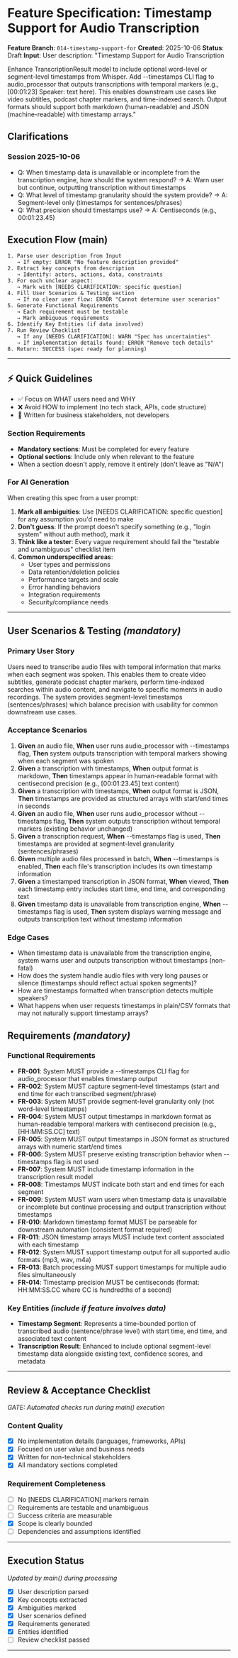 # Feature Specification: Timestamp Support for Audio Transcription

**Feature Branch**: `014-timestamp-support-for`
**Created**: 2025-10-06
**Status**: Draft
**Input**: User description: "Timestamp Support for Audio Transcription

Enhance TranscriptionResult model to include optional word-level or segment-level timestamps from Whisper. Add --timestamps CLI flag to audio_processor that outputs transcriptions with temporal markers (e.g., [00:01:23] Speaker: text here). This enables downstream use cases like video subtitles, podcast chapter markers, and time-indexed search. Output formats should support both markdown (human-readable) and JSON (machine-readable) with timestamp arrays."

## Clarifications

### Session 2025-10-06
- Q: When timestamp data is unavailable or incomplete from the transcription engine, how should the system respond? → A: Warn user but continue, outputting transcription without timestamps
- Q: What level of timestamp granularity should the system provide? → A: Segment-level only (timestamps for sentences/phrases)
- Q: What precision should timestamps use? → A: Centiseconds (e.g., 00:01:23.45)

## Execution Flow (main)
```
1. Parse user description from Input
   → If empty: ERROR "No feature description provided"
2. Extract key concepts from description
   → Identify: actors, actions, data, constraints
3. For each unclear aspect:
   → Mark with [NEEDS CLARIFICATION: specific question]
4. Fill User Scenarios & Testing section
   → If no clear user flow: ERROR "Cannot determine user scenarios"
5. Generate Functional Requirements
   → Each requirement must be testable
   → Mark ambiguous requirements
6. Identify Key Entities (if data involved)
7. Run Review Checklist
   → If any [NEEDS CLARIFICATION]: WARN "Spec has uncertainties"
   → If implementation details found: ERROR "Remove tech details"
8. Return: SUCCESS (spec ready for planning)
```

---

## ⚡ Quick Guidelines
- ✅ Focus on WHAT users need and WHY
- ❌ Avoid HOW to implement (no tech stack, APIs, code structure)
- 👥 Written for business stakeholders, not developers

### Section Requirements
- **Mandatory sections**: Must be completed for every feature
- **Optional sections**: Include only when relevant to the feature
- When a section doesn't apply, remove it entirely (don't leave as "N/A")

### For AI Generation
When creating this spec from a user prompt:
1. **Mark all ambiguities**: Use [NEEDS CLARIFICATION: specific question] for any assumption you'd need to make
2. **Don't guess**: If the prompt doesn't specify something (e.g., "login system" without auth method), mark it
3. **Think like a tester**: Every vague requirement should fail the "testable and unambiguous" checklist item
4. **Common underspecified areas**:
   - User types and permissions
   - Data retention/deletion policies
   - Performance targets and scale
   - Error handling behaviors
   - Integration requirements
   - Security/compliance needs

---

## User Scenarios & Testing *(mandatory)*

### Primary User Story
Users need to transcribe audio files with temporal information that marks when each segment was spoken. This enables them to create video subtitles, generate podcast chapter markers, perform time-indexed searches within audio content, and navigate to specific moments in audio recordings. The system provides segment-level timestamps (sentences/phrases) which balance precision with usability for common downstream use cases.

### Acceptance Scenarios
1. **Given** an audio file, **When** user runs audio_processor with --timestamps flag, **Then** system outputs transcription with temporal markers showing when each segment was spoken
2. **Given** a transcription with timestamps, **When** output format is markdown, **Then** timestamps appear in human-readable format with centisecond precision (e.g., [00:01:23.45] text content)
3. **Given** a transcription with timestamps, **When** output format is JSON, **Then** timestamps are provided as structured arrays with start/end times in seconds
4. **Given** an audio file, **When** user runs audio_processor without --timestamps flag, **Then** system outputs transcription without temporal markers (existing behavior unchanged)
5. **Given** a transcription request, **When** --timestamps flag is used, **Then** timestamps are provided at segment-level granularity (sentences/phrases)
6. **Given** multiple audio files processed in batch, **When** --timestamps is enabled, **Then** each file's transcription includes its own timestamp information
7. **Given** a timestamped transcription in JSON format, **When** viewed, **Then** each timestamp entry includes start time, end time, and corresponding text
8. **Given** timestamp data is unavailable from transcription engine, **When** --timestamps flag is used, **Then** system displays warning message and outputs transcription text without timestamp information

### Edge Cases
- When timestamp data is unavailable from the transcription engine, system warns user and outputs transcription without timestamps (non-fatal)
- How does the system handle audio files with very long pauses or silence (timestamps should reflect actual spoken segments)?
- How are timestamps formatted when transcription detects multiple speakers?
- What happens when user requests timestamps in plain/CSV formats that may not naturally support timestamp arrays?

## Requirements *(mandatory)*

### Functional Requirements
- **FR-001**: System MUST provide a --timestamps CLI flag for audio_processor that enables timestamp output
- **FR-002**: System MUST capture segment-level timestamps (start and end time for each transcribed segment/phrase)
- **FR-003**: System MUST provide segment-level granularity only (not word-level timestamps)
- **FR-004**: System MUST output timestamps in markdown format as human-readable temporal markers with centisecond precision (e.g., [HH:MM:SS.CC] text)
- **FR-005**: System MUST output timestamps in JSON format as structured arrays with numeric start/end times
- **FR-006**: System MUST preserve existing transcription behavior when --timestamps flag is not used
- **FR-007**: System MUST include timestamp information in the transcription result model
- **FR-008**: Timestamps MUST indicate both start and end times for each segment
- **FR-009**: System MUST warn users when timestamp data is unavailable or incomplete but continue processing and output transcription without timestamps
- **FR-010**: Markdown timestamp format MUST be parseable for downstream automation (consistent format required)
- **FR-011**: JSON timestamp arrays MUST include text content associated with each timestamp
- **FR-012**: System MUST support timestamp output for all supported audio formats (mp3, wav, m4a)
- **FR-013**: Batch processing MUST support timestamps for multiple audio files simultaneously
- **FR-014**: Timestamp precision MUST be centiseconds (format: HH:MM:SS.CC where CC is hundredths of a second)

### Key Entities *(include if feature involves data)*
- **Timestamp Segment**: Represents a time-bounded portion of transcribed audio (sentence/phrase level) with start time, end time, and associated text content
- **Transcription Result**: Enhanced to include optional segment-level timestamp data alongside existing text, confidence scores, and metadata

---

## Review & Acceptance Checklist
*GATE: Automated checks run during main() execution*

### Content Quality
- [x] No implementation details (languages, frameworks, APIs)
- [x] Focused on user value and business needs
- [x] Written for non-technical stakeholders
- [x] All mandatory sections completed

### Requirement Completeness
- [ ] No [NEEDS CLARIFICATION] markers remain
- [ ] Requirements are testable and unambiguous
- [ ] Success criteria are measurable
- [x] Scope is clearly bounded
- [ ] Dependencies and assumptions identified

---

## Execution Status
*Updated by main() during processing*

- [x] User description parsed
- [x] Key concepts extracted
- [x] Ambiguities marked
- [x] User scenarios defined
- [x] Requirements generated
- [x] Entities identified
- [ ] Review checklist passed

---
